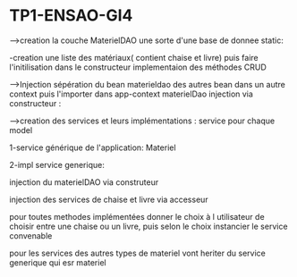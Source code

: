 # TP1-ENSAO-GI4

-->creation la couche MaterielDAO  une sorte d'une base de donnee static:

-creation une liste des matériaux( contient chaise et livre) puis faire l'initilisation dans le constructeur
implementaion des méthodes CRUD

-->Injection
sépération du bean materieldao des autres bean dans un autre context puis l'importer dans app-context
materielDao injection via constructeur : 

-->creation des services et leurs implémentations : 
service pour chaque model

1-service générique de l'application: Materiel

2-impl service generique: 

injection du materielDAO via construteur

injection des services de chaise et  livre via accesseur

pour toutes methodes implémentées donner le choix à l utilisateur de choisir entre une chaise ou un livre,
puis selon le choix instancier le service convenable

pour les services des autres types de materiel vont heriter du service generique qui esr materiel
